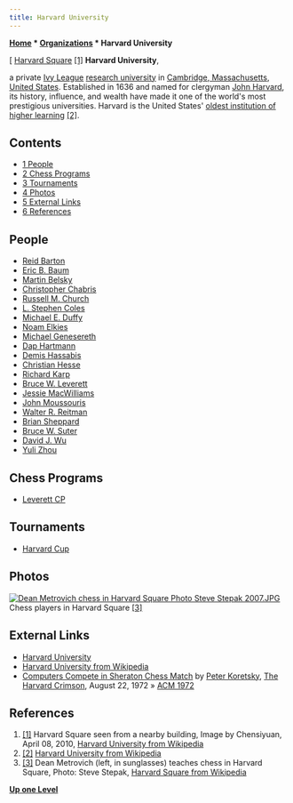```yaml
---
title: Harvard University
---
```

**[Home](Home "Home") * [Organizations](Organizations "Organizations") * Harvard University**

\[ [Harvard Square](https://en.wikipedia.org/wiki/Harvard_Square) <a id="cite-note-1" href="#cite-ref-1">[1]</a>
**Harvard University**,

a private [Ivy League](https://en.wikipedia.org/wiki/Ivy_League) [research university](https://en.wikipedia.org/wiki/Research_university) in [Cambridge, Massachusetts](https://en.wikipedia.org/wiki/Cambridge,_Massachusetts), [United States](https://en.wikipedia.org/wiki/United_States).
Established in 1636 and named for clergyman [John Harvard](<https://en.wikipedia.org/wiki/John_Harvard_(clergyman)>), its history, influence, and wealth have made it one of the world's most prestigious universities. Harvard is the United States' [oldest institution of higher learning](https://en.wikipedia.org/wiki/Colonial_colleges) <a id="cite-note-2" href="#cite-ref-2">[2]</a>.

## Contents

- [1 People](#people)
- [2 Chess Programs](#chess-programs)
- [3 Tournaments](#tournaments)
- [4 Photos](#photos)
- [5 External Links](#external-links)
- [6 References](#references)

## People

- [Reid Barton](Reid_Barton "Reid Barton")
- [Eric B. Baum](Eric_B._Baum "Eric B. Baum")
- [Martin Belsky](Martin_Belsky "Martin Belsky")
- [Christopher Chabris](Christopher_Chabris "Christopher Chabris")
- [Russell M. Church](index.php?title=Russell_M._Church&action=edit&redlink=1 "Russell M. Church (page does not exist)")
- [L. Stephen Coles](L._Stephen_Coles "L. Stephen Coles")
- [Michael E. Duffy](index.php?title=Michael_E._Duffy&action=edit&redlink=1 "Michael E. Duffy (page does not exist)")
- [Noam Elkies](Noam_Elkies "Noam Elkies")
- [Michael Genesereth](Michael_Genesereth "Michael Genesereth")
- [Dap Hartmann](Dap_Hartmann "Dap Hartmann")
- [Demis Hassabis](Demis_Hassabis "Demis Hassabis")
- [Christian Hesse](Christian_Hesse "Christian Hesse")
- [Richard Karp](Richard_Karp "Richard Karp")
- [Bruce W. Leverett](Bruce_W._Leverett "Bruce W. Leverett")
- [Jessie MacWilliams](Mathematician#JMacWilliam "Mathematician")
- [John Moussouris](John_Moussouris "John Moussouris")
- [Walter R. Reitman](Walter_R._Reitman "Walter R. Reitman")
- [Brian Sheppard](Brian_Sheppard "Brian Sheppard")
- [Bruce W. Suter](Bruce_W._Suter "Bruce W. Suter")
- [David J. Wu](David_J._Wu "David J. Wu")
- [Yuli Zhou](Yuli_Zhou "Yuli Zhou")

## Chess Programs

- [Leverett CP](Leverett_CP "Leverett CP")

## Tournaments

- [Harvard Cup](Harvard_Cup "Harvard Cup")

## Photos

[![Dean Metrovich chess in Harvard Square Photo Steve Stepak 2007.JPG](https://upload.wikimedia.org/wikipedia/commons/thumb/3/32/Dean_Metrovich_chess_in_Harvard_Square_Photo_Steve_Stepak_2007.JPG/640px-Dean_Metrovich_chess_in_Harvard_Square_Photo_Steve_Stepak_2007.JPG)](https://en.wikipedia.org/wiki/Harvard_Square)
Chess players in Harvard Square <a id="cite-note-3" href="#cite-ref-3">[3]</a>

## External Links

- [Harvard University](https://www.harvard.edu/)
- [Harvard University from Wikipedia](https://en.wikipedia.org/wiki/Harvard_University)
- [Computers Compete in Sheraton Chess Match](http://www.thecrimson.com/article/1972/8/22/computers-compete-in-sheraton-chess-match/) by [Peter Koretsky](http://www.thecrimson.com/writer/1200913/Peter__Koretsky/), [The Harvard Crimson](https://en.wikipedia.org/wiki/The_Harvard_Crimson), August 22, 1972 » [ACM 1972](ACM_1972 "ACM 1972")

## References

1. <a id="cite-ref-1" href="#cite-note-1">[1]</a> Harvard Square seen from a nearby building, Image by Chensiyuan, April 08, 2010, [Harvard University from Wikipedia](https://en.wikipedia.org/wiki/Harvard_University)
1. <a id="cite-ref-2" href="#cite-note-2">[2]</a> [Harvard University from Wikipedia](https://en.wikipedia.org/wiki/Harvard_University)
1. <a id="cite-ref-3" href="#cite-note-3">[3]</a> Dean Metrovich (left, in sunglasses) teaches chess in Harvard Square, Photo: Steve Stepak, [Harvard Square from Wikipedia](https://en.wikipedia.org/wiki/Harvard_Square)

**[Up one Level](Organizations "Organizations")**

